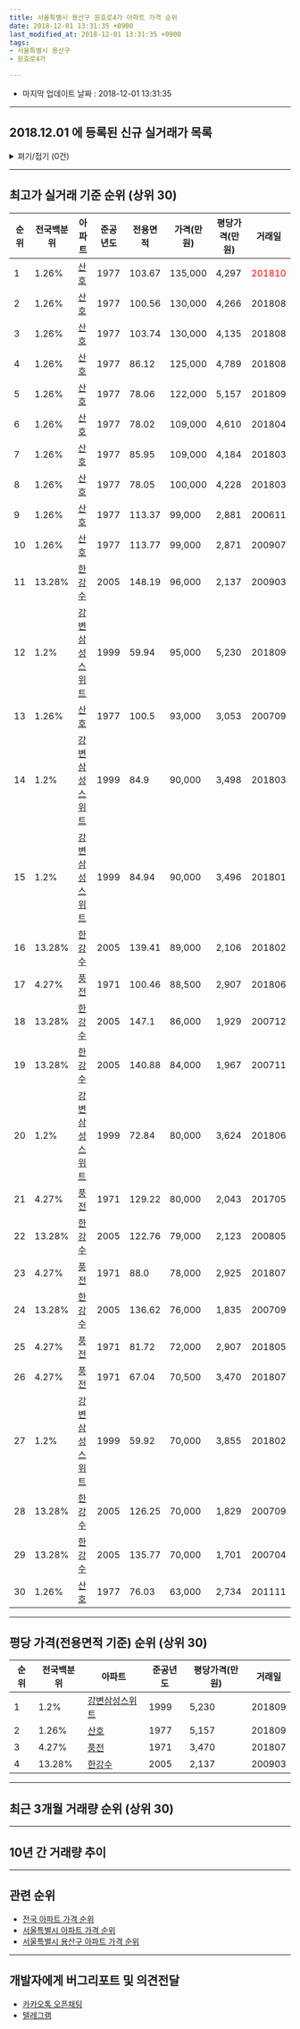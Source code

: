 ```yaml
---
title: 서울특별시 용산구 원효로4가 아파트 가격 순위
date: 2018-12-01 13:31:35 +0900
last_modified_at: 2018-12-01 13:31:35 +0900
tags:
- 서울특별시 용산구
- 원효로4가

---
```


* 마지막 업데이트 날짜 : 2018-12-01 13:31:35

---

## 2018.12.01 에 등록된 신규 실거래가 목록

<details>
<summary>펴기/접기 (0건)</summary>
<div markdown="1">

|아파트|전국백분위|준공년도|전용면적|가격(만원)|평당가격(만원)|거래일|
|---|---|---|---|---|---|---|
|없음|||||||


</div>
</details>

---

## 최고가 실거래 기준 순위 (상위 30)


|순위|전국백분위|아파트|준공년도|전용면적|가격(만원)|평당가격(만원)|거래일|
|---|---|---|---|---|---|---|---|
|1|1.26%|[산호](https://search.naver.com/search.naver?query=%EC%84%9C%EC%9A%B8%ED%8A%B9%EB%B3%84%EC%8B%9C+%EC%9A%A9%EC%82%B0%EA%B5%AC+%EC%9B%90%ED%9A%A8%EB%A1%9C4%EA%B0%80+%EC%82%B0%ED%98%B8)|1977|103.67|135,000|4,297|<span style="color:red">201810</span>|
|2|1.26%|[산호](https://search.naver.com/search.naver?query=%EC%84%9C%EC%9A%B8%ED%8A%B9%EB%B3%84%EC%8B%9C+%EC%9A%A9%EC%82%B0%EA%B5%AC+%EC%9B%90%ED%9A%A8%EB%A1%9C4%EA%B0%80+%EC%82%B0%ED%98%B8)|1977|100.56|130,000|4,266|201808|
|3|1.26%|[산호](https://search.naver.com/search.naver?query=%EC%84%9C%EC%9A%B8%ED%8A%B9%EB%B3%84%EC%8B%9C+%EC%9A%A9%EC%82%B0%EA%B5%AC+%EC%9B%90%ED%9A%A8%EB%A1%9C4%EA%B0%80+%EC%82%B0%ED%98%B8)|1977|103.74|130,000|4,135|201808|
|4|1.26%|[산호](https://search.naver.com/search.naver?query=%EC%84%9C%EC%9A%B8%ED%8A%B9%EB%B3%84%EC%8B%9C+%EC%9A%A9%EC%82%B0%EA%B5%AC+%EC%9B%90%ED%9A%A8%EB%A1%9C4%EA%B0%80+%EC%82%B0%ED%98%B8)|1977|86.12|125,000|4,789|201808|
|5|1.26%|[산호](https://search.naver.com/search.naver?query=%EC%84%9C%EC%9A%B8%ED%8A%B9%EB%B3%84%EC%8B%9C+%EC%9A%A9%EC%82%B0%EA%B5%AC+%EC%9B%90%ED%9A%A8%EB%A1%9C4%EA%B0%80+%EC%82%B0%ED%98%B8)|1977|78.06|122,000|5,157|201809|
|6|1.26%|[산호](https://search.naver.com/search.naver?query=%EC%84%9C%EC%9A%B8%ED%8A%B9%EB%B3%84%EC%8B%9C+%EC%9A%A9%EC%82%B0%EA%B5%AC+%EC%9B%90%ED%9A%A8%EB%A1%9C4%EA%B0%80+%EC%82%B0%ED%98%B8)|1977|78.02|109,000|4,610|201804|
|7|1.26%|[산호](https://search.naver.com/search.naver?query=%EC%84%9C%EC%9A%B8%ED%8A%B9%EB%B3%84%EC%8B%9C+%EC%9A%A9%EC%82%B0%EA%B5%AC+%EC%9B%90%ED%9A%A8%EB%A1%9C4%EA%B0%80+%EC%82%B0%ED%98%B8)|1977|85.95|109,000|4,184|201803|
|8|1.26%|[산호](https://search.naver.com/search.naver?query=%EC%84%9C%EC%9A%B8%ED%8A%B9%EB%B3%84%EC%8B%9C+%EC%9A%A9%EC%82%B0%EA%B5%AC+%EC%9B%90%ED%9A%A8%EB%A1%9C4%EA%B0%80+%EC%82%B0%ED%98%B8)|1977|78.05|100,000|4,228|201803|
|9|1.26%|[산호](https://search.naver.com/search.naver?query=%EC%84%9C%EC%9A%B8%ED%8A%B9%EB%B3%84%EC%8B%9C+%EC%9A%A9%EC%82%B0%EA%B5%AC+%EC%9B%90%ED%9A%A8%EB%A1%9C4%EA%B0%80+%EC%82%B0%ED%98%B8)|1977|113.37|99,000|2,881|200611|
|10|1.26%|[산호](https://search.naver.com/search.naver?query=%EC%84%9C%EC%9A%B8%ED%8A%B9%EB%B3%84%EC%8B%9C+%EC%9A%A9%EC%82%B0%EA%B5%AC+%EC%9B%90%ED%9A%A8%EB%A1%9C4%EA%B0%80+%EC%82%B0%ED%98%B8)|1977|113.77|99,000|2,871|200907|
|11|13.28%|[한강수](https://search.naver.com/search.naver?query=%EC%84%9C%EC%9A%B8%ED%8A%B9%EB%B3%84%EC%8B%9C+%EC%9A%A9%EC%82%B0%EA%B5%AC+%EC%9B%90%ED%9A%A8%EB%A1%9C4%EA%B0%80+%ED%95%9C%EA%B0%95%EC%88%98)|2005|148.19|96,000|2,137|200903|
|12|1.2%|[강변삼성스위트](https://search.naver.com/search.naver?query=%EC%84%9C%EC%9A%B8%ED%8A%B9%EB%B3%84%EC%8B%9C+%EC%9A%A9%EC%82%B0%EA%B5%AC+%EC%9B%90%ED%9A%A8%EB%A1%9C4%EA%B0%80+%EA%B0%95%EB%B3%80%EC%82%BC%EC%84%B1%EC%8A%A4%EC%9C%84%ED%8A%B8)|1999|59.94|95,000|5,230|201809|
|13|1.26%|[산호](https://search.naver.com/search.naver?query=%EC%84%9C%EC%9A%B8%ED%8A%B9%EB%B3%84%EC%8B%9C+%EC%9A%A9%EC%82%B0%EA%B5%AC+%EC%9B%90%ED%9A%A8%EB%A1%9C4%EA%B0%80+%EC%82%B0%ED%98%B8)|1977|100.5|93,000|3,053|200709|
|14|1.2%|[강변삼성스위트](https://search.naver.com/search.naver?query=%EC%84%9C%EC%9A%B8%ED%8A%B9%EB%B3%84%EC%8B%9C+%EC%9A%A9%EC%82%B0%EA%B5%AC+%EC%9B%90%ED%9A%A8%EB%A1%9C4%EA%B0%80+%EA%B0%95%EB%B3%80%EC%82%BC%EC%84%B1%EC%8A%A4%EC%9C%84%ED%8A%B8)|1999|84.9|90,000|3,498|201803|
|15|1.2%|[강변삼성스위트](https://search.naver.com/search.naver?query=%EC%84%9C%EC%9A%B8%ED%8A%B9%EB%B3%84%EC%8B%9C+%EC%9A%A9%EC%82%B0%EA%B5%AC+%EC%9B%90%ED%9A%A8%EB%A1%9C4%EA%B0%80+%EA%B0%95%EB%B3%80%EC%82%BC%EC%84%B1%EC%8A%A4%EC%9C%84%ED%8A%B8)|1999|84.94|90,000|3,496|201801|
|16|13.28%|[한강수](https://search.naver.com/search.naver?query=%EC%84%9C%EC%9A%B8%ED%8A%B9%EB%B3%84%EC%8B%9C+%EC%9A%A9%EC%82%B0%EA%B5%AC+%EC%9B%90%ED%9A%A8%EB%A1%9C4%EA%B0%80+%ED%95%9C%EA%B0%95%EC%88%98)|2005|139.41|89,000|2,106|201802|
|17|4.27%|[풍전](https://search.naver.com/search.naver?query=%EC%84%9C%EC%9A%B8%ED%8A%B9%EB%B3%84%EC%8B%9C+%EC%9A%A9%EC%82%B0%EA%B5%AC+%EC%9B%90%ED%9A%A8%EB%A1%9C4%EA%B0%80+%ED%92%8D%EC%A0%84)|1971|100.46|88,500|2,907|201806|
|18|13.28%|[한강수](https://search.naver.com/search.naver?query=%EC%84%9C%EC%9A%B8%ED%8A%B9%EB%B3%84%EC%8B%9C+%EC%9A%A9%EC%82%B0%EA%B5%AC+%EC%9B%90%ED%9A%A8%EB%A1%9C4%EA%B0%80+%ED%95%9C%EA%B0%95%EC%88%98)|2005|147.1|86,000|1,929|200712|
|19|13.28%|[한강수](https://search.naver.com/search.naver?query=%EC%84%9C%EC%9A%B8%ED%8A%B9%EB%B3%84%EC%8B%9C+%EC%9A%A9%EC%82%B0%EA%B5%AC+%EC%9B%90%ED%9A%A8%EB%A1%9C4%EA%B0%80+%ED%95%9C%EA%B0%95%EC%88%98)|2005|140.88|84,000|1,967|200711|
|20|1.2%|[강변삼성스위트](https://search.naver.com/search.naver?query=%EC%84%9C%EC%9A%B8%ED%8A%B9%EB%B3%84%EC%8B%9C+%EC%9A%A9%EC%82%B0%EA%B5%AC+%EC%9B%90%ED%9A%A8%EB%A1%9C4%EA%B0%80+%EA%B0%95%EB%B3%80%EC%82%BC%EC%84%B1%EC%8A%A4%EC%9C%84%ED%8A%B8)|1999|72.84|80,000|3,624|201806|
|21|4.27%|[풍전](https://search.naver.com/search.naver?query=%EC%84%9C%EC%9A%B8%ED%8A%B9%EB%B3%84%EC%8B%9C+%EC%9A%A9%EC%82%B0%EA%B5%AC+%EC%9B%90%ED%9A%A8%EB%A1%9C4%EA%B0%80+%ED%92%8D%EC%A0%84)|1971|129.22|80,000|2,043|201705|
|22|13.28%|[한강수](https://search.naver.com/search.naver?query=%EC%84%9C%EC%9A%B8%ED%8A%B9%EB%B3%84%EC%8B%9C+%EC%9A%A9%EC%82%B0%EA%B5%AC+%EC%9B%90%ED%9A%A8%EB%A1%9C4%EA%B0%80+%ED%95%9C%EA%B0%95%EC%88%98)|2005|122.76|79,000|2,123|200805|
|23|4.27%|[풍전](https://search.naver.com/search.naver?query=%EC%84%9C%EC%9A%B8%ED%8A%B9%EB%B3%84%EC%8B%9C+%EC%9A%A9%EC%82%B0%EA%B5%AC+%EC%9B%90%ED%9A%A8%EB%A1%9C4%EA%B0%80+%ED%92%8D%EC%A0%84)|1971|88.0|78,000|2,925|201807|
|24|13.28%|[한강수](https://search.naver.com/search.naver?query=%EC%84%9C%EC%9A%B8%ED%8A%B9%EB%B3%84%EC%8B%9C+%EC%9A%A9%EC%82%B0%EA%B5%AC+%EC%9B%90%ED%9A%A8%EB%A1%9C4%EA%B0%80+%ED%95%9C%EA%B0%95%EC%88%98)|2005|136.62|76,000|1,835|200709|
|25|4.27%|[풍전](https://search.naver.com/search.naver?query=%EC%84%9C%EC%9A%B8%ED%8A%B9%EB%B3%84%EC%8B%9C+%EC%9A%A9%EC%82%B0%EA%B5%AC+%EC%9B%90%ED%9A%A8%EB%A1%9C4%EA%B0%80+%ED%92%8D%EC%A0%84)|1971|81.72|72,000|2,907|201805|
|26|4.27%|[풍전](https://search.naver.com/search.naver?query=%EC%84%9C%EC%9A%B8%ED%8A%B9%EB%B3%84%EC%8B%9C+%EC%9A%A9%EC%82%B0%EA%B5%AC+%EC%9B%90%ED%9A%A8%EB%A1%9C4%EA%B0%80+%ED%92%8D%EC%A0%84)|1971|67.04|70,500|3,470|201807|
|27|1.2%|[강변삼성스위트](https://search.naver.com/search.naver?query=%EC%84%9C%EC%9A%B8%ED%8A%B9%EB%B3%84%EC%8B%9C+%EC%9A%A9%EC%82%B0%EA%B5%AC+%EC%9B%90%ED%9A%A8%EB%A1%9C4%EA%B0%80+%EA%B0%95%EB%B3%80%EC%82%BC%EC%84%B1%EC%8A%A4%EC%9C%84%ED%8A%B8)|1999|59.92|70,000|3,855|201802|
|28|13.28%|[한강수](https://search.naver.com/search.naver?query=%EC%84%9C%EC%9A%B8%ED%8A%B9%EB%B3%84%EC%8B%9C+%EC%9A%A9%EC%82%B0%EA%B5%AC+%EC%9B%90%ED%9A%A8%EB%A1%9C4%EA%B0%80+%ED%95%9C%EA%B0%95%EC%88%98)|2005|126.25|70,000|1,829|200709|
|29|13.28%|[한강수](https://search.naver.com/search.naver?query=%EC%84%9C%EC%9A%B8%ED%8A%B9%EB%B3%84%EC%8B%9C+%EC%9A%A9%EC%82%B0%EA%B5%AC+%EC%9B%90%ED%9A%A8%EB%A1%9C4%EA%B0%80+%ED%95%9C%EA%B0%95%EC%88%98)|2005|135.77|70,000|1,701|200704|
|30|1.26%|[산호](https://search.naver.com/search.naver?query=%EC%84%9C%EC%9A%B8%ED%8A%B9%EB%B3%84%EC%8B%9C+%EC%9A%A9%EC%82%B0%EA%B5%AC+%EC%9B%90%ED%9A%A8%EB%A1%9C4%EA%B0%80+%EC%82%B0%ED%98%B8)|1977|76.03|63,000|2,734|201111|


---

## 평당 가격(전용면적 기준) 순위 (상위 30)


|순위|전국백분위|아파트|준공년도|평당가격(만원)|거래일|
|---|---|---|---|---|---|
|1|1.2%|[강변삼성스위트](https://search.naver.com/search.naver?query=%EC%84%9C%EC%9A%B8%ED%8A%B9%EB%B3%84%EC%8B%9C+%EC%9A%A9%EC%82%B0%EA%B5%AC+%EC%9B%90%ED%9A%A8%EB%A1%9C4%EA%B0%80+%EA%B0%95%EB%B3%80%EC%82%BC%EC%84%B1%EC%8A%A4%EC%9C%84%ED%8A%B8)|1999|5,230|201809|
|2|1.26%|[산호](https://search.naver.com/search.naver?query=%EC%84%9C%EC%9A%B8%ED%8A%B9%EB%B3%84%EC%8B%9C+%EC%9A%A9%EC%82%B0%EA%B5%AC+%EC%9B%90%ED%9A%A8%EB%A1%9C4%EA%B0%80+%EC%82%B0%ED%98%B8)|1977|5,157|201809|
|3|4.27%|[풍전](https://search.naver.com/search.naver?query=%EC%84%9C%EC%9A%B8%ED%8A%B9%EB%B3%84%EC%8B%9C+%EC%9A%A9%EC%82%B0%EA%B5%AC+%EC%9B%90%ED%9A%A8%EB%A1%9C4%EA%B0%80+%ED%92%8D%EC%A0%84)|1971|3,470|201807|
|4|13.28%|[한강수](https://search.naver.com/search.naver?query=%EC%84%9C%EC%9A%B8%ED%8A%B9%EB%B3%84%EC%8B%9C+%EC%9A%A9%EC%82%B0%EA%B5%AC+%EC%9B%90%ED%9A%A8%EB%A1%9C4%EA%B0%80+%ED%95%9C%EA%B0%95%EC%88%98)|2005|2,137|200903|


---

## 최근 3개월 거래량 순위 (상위 30)


<div style="width:100%;">
    <canvas id="deal_count_ranking" height="250"></canvas>
</div>


<script>
new Chart(document.getElementById("deal_count_ranking"), {
    type: 'horizontalBar',
    data: {
        labels: ['산호'],
        datasets: [{
            label: '실거래 수',
            data: [1],
            borderColor: "rgba(255, 0, 128, 1)",
            backgroundColor: "rgba(255, 0, 128, 0.5)",
            fill: false,
        }]
    },
    options: {
        responsive: true,
        title: {
            display: true,
            text: '최근 3개월 거래량 순위'
        },
        tooltips: {
            mode: 'index',
            intersect: false,
            callbacks: {
                title: function(tooltipItems, data) {
                    return "실거래 수:";
                },
                label: function(tooltipItem, data) {
                    return data.labels[tooltipItem.index] + ": " + tooltipItem.xLabel;
                }
            }
        },
        hover: {
            mode: 'nearest',
            intersect: true
        },
        scales: {
            xAxes: [{
                display: true,
                scaleLabel: {
                    display: true,
                    labelString: '실거래 수'
                },
                ticks: {
                    suggestedMin: 0,
                }
            }],
            yAxes: [{
                display: true,
                ticks: {
                    autoSkip: false,
                    callback: function(value, index, values) {
                        if (value.length > 15)
                            return value.substr(0, 13) + "...";
                        else
                            return value;
                    }
                },
                scaleLabel: {
                    display: false,
                }
            }]
        }
    }
});

</script>


---

## 10년 간 거래량 추이


<div style="width:100%;">
    <canvas id="deal_progress" height="250"></canvas>
</div>

<script>
new Chart(document.getElementById("deal_progress"), {
    type: 'line',
    data: {
        labels: ['200812','200901','200902','200903','200904','200905','200906','200907','200908','200909','200910','200911','200912','201001','201002','201003','201004','201005','201006','201007','201008','201009','201010','201011','201012','201101','201102','201103','201104','201105','201106','201107','201108','201109','201110','201111','201112','201201','201202','201203','201204','201205','201206','201207','201208','201209','201210','201211','201212','201301','201302','201303','201304','201305','201306','201307','201308','201309','201310','201311','201312','201401','201402','201403','201404','201405','201406','201407','201408','201409','201410','201411','201412','201501','201502','201503','201504','201505','201506','201507','201508','201509','201510','201511','201512','201601','201602','201603','201604','201605','201606','201607','201608','201609','201610','201611','201612','201701','201702','201703','201704','201705','201706','201707','201708','201709','201710','201711','201712','201801','201802','201803','201804','201805','201806','201807','201808','201809','201810','201811','201812'],
        datasets: [{
            label: '실거래 수',
            pointRadius: 1,
            data: [2, 1, 3, 2, 1, 3, 4, 3, 8, 3, 2, 3, 0, 4, 4, 2, 0, 2, 1, 0, 1, 0, 2, 1, 3, 3, 2, 2, 1, 3, 0, 1, 3, 4, 0, 4, 0, 1, 2, 0, 0, 3, 1, 1, 0, 0, 3, 1, 0, 0, 1, 3, 1, 2, 4, 0, 4, 4, 7, 2, 2, 1, 1, 3, 6, 2, 1, 7, 2, 9, 3, 5, 5, 6, 6, 16, 10, 6, 5, 10, 3, 8, 3, 1, 3, 4, 2, 3, 4, 12, 12, 14, 5, 15, 7, 4, 2, 1, 6, 5, 14, 12, 6, 11, 3, 3, 0, 6, 7, 8, 6, 6, 2, 6, 4, 3, 4, 2, 1, 0, 0],
            borderColor: "rgba(255, 201, 14, 1)",
            backgroundColor: "rgba(255, 201, 14, 0.5)",
            fill: true,
        }]
    },
    options: {
        responsive: true,
        title: {
            display: true,
            text: '10년간 거래량 추이'
        },
        tooltips: {
            mode: 'index',
            intersect: false,
        },
        hover: {
            mode: 'nearest',
            intersect: true
        },
        scales: {
            xAxes: [{
                display: true,
                scaleLabel: {
                    display: true,
                    labelString: '년/월'
                }
            }],
            yAxes: [{
                display: true,
                ticks: {
                    suggestedMin: 0,
                },
                scaleLabel: {
                    display: true,
                    labelString: '실거래 수'
                }
            }]
        }
    }
});

</script>


---

## 관련 순위

- [전국 아파트 가격 순위](https://inasie.github.io/apt-ranking/전국)
- [서울특별시 아파트 가격 순위](https://inasie.github.io/apt-ranking/서울특별시)
- [서울특별시 용산구 아파트 가격 순위](https://inasie.github.io/apt-ranking/서울특별시-용산구)


---

## 개발자에게 버그리포트 및 의견전달

- [카카오톡 오픈채팅](https://open.kakao.com/o/gLJUAP4)
- [텔레그램](https://t.me/inasie)

